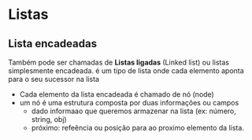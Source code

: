 # Listas

## Lista encadeadas
Também pode ser chamadas de **Listas ligadas** (Linked list) ou listas simplesmente encadeada. é um tipo de lista onde cada elemento aponta para o seu sucessor na lista
* Cada elemento da lista encadeada é chamado de nó (node)
* um nó é uma estrutura composta por duas informações ou campos
    * dado informaao que queremos armazenar na lista (ex: número, string, obj)
    * próximo: refeência ou posição para ao proximo elemento da lista.